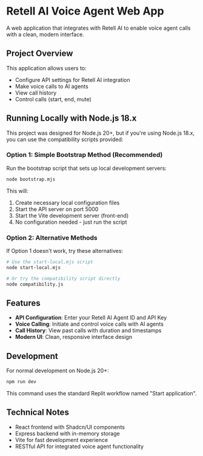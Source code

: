 # Retell AI Voice Agent Web App

A web application that integrates with Retell AI to enable voice agent calls with a clean, modern interface.

## Project Overview

This application allows users to:
- Configure API settings for Retell AI integration
- Make voice calls to AI agents
- View call history
- Control calls (start, end, mute)

## Running Locally with Node.js 18.x

This project was designed for Node.js 20+, but if you're using Node.js 18.x, you can use the compatibility scripts provided:

### Option 1: Simple Bootstrap Method (Recommended)

Run the bootstrap script that sets up local development servers:

```bash
node bootstrap.mjs
```

This will:
1. Create necessary local configuration files
2. Start the API server on port 5000
3. Start the Vite development server (front-end) 
4. No configuration needed - just run the script

### Option 2: Alternative Methods

If Option 1 doesn't work, try these alternatives:

```bash
# Use the start-local.mjs script
node start-local.mjs

# Or try the compatibility script directly
node compatibility.js
```

## Features

- **API Configuration**: Enter your Retell AI Agent ID and API Key
- **Voice Calling**: Initiate and control voice calls with AI agents
- **Call History**: View past calls with duration and timestamps
- **Modern UI**: Clean, responsive interface design

## Development

For normal development on Node.js 20+:

```bash
npm run dev
```

This command uses the standard Replit workflow named "Start application".

## Technical Notes

- React frontend with Shadcn/UI components
- Express backend with in-memory storage
- Vite for fast development experience
- RESTful API for integrated voice agent functionality